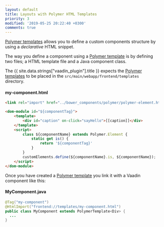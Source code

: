 ```yaml
---
layout: default
title: Layouts with Polymer HTML Templates
priority: 3
modified: '2019-05-25 20:22:40 +0300'
comments: true
---
```


[Polymer templates](https://polymer-library.polymer-project.org/2.0/docs/devguide/dom-template) allows you to define a custom components structure by using a *declarative* HTML snippet.

The way you define a component using a [Polymer template](https://polymer-library.polymer-project.org/2.0/docs/devguide/dom-template) is by defining two files; a HTML template file and a Java component class.

The {{ site.data.strings["vaadin_plugin"].title }} expects the [Polymer templates](https://polymer-library.polymer-project.org/2.0/docs/devguide/dom-template) to be placed in the ``src/main/webapp/frontend/templates`` directory.

#### my-component.html
```html
<link rel="import" href="../bower_components/polymer/polymer-element.html">

<dom-module id="${componentTag}">
    <template>
        <div id="caption" on-click="sayHello">[[caption]]</div>
    </template>
    <script>
        class ${componentName} extends Polymer.Element {
            static get is() {
                return '${componentTag}'
            }
        }
        customElements.define(${componentName}.is, ${componentName});
    </script>
</dom-module>
```

Once you have created a [Polymer template](https://polymer-library.polymer-project.org/2.0/docs/devguide/dom-template) you link it with a Vaadin component like this:

#### MyComponent.java
```java
@Tag("my-component")
@HtmlImport("frontend://templates/my-component.html")
public class MyComponent extends PolymerTemplate<Div> {
  ...
}
```